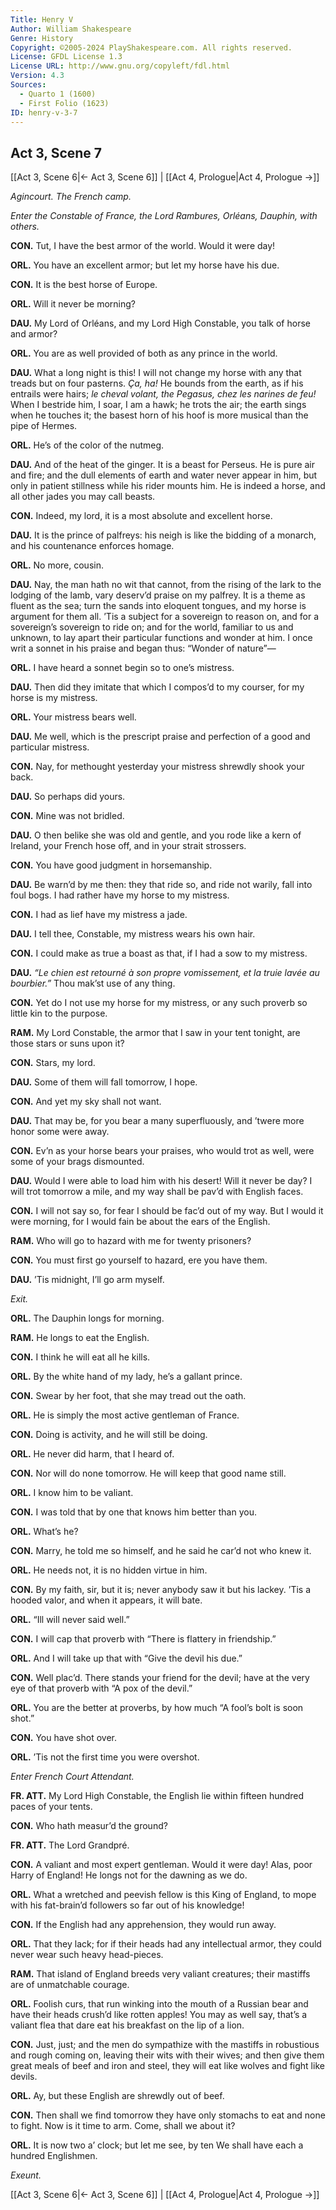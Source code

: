 ```yaml
---
Title: Henry V
Author: William Shakespeare
Genre: History
Copyright: ©2005-2024 PlayShakespeare.com. All rights reserved.
License: GFDL License 1.3
License URL: http://www.gnu.org/copyleft/fdl.html
Version: 4.3
Sources:
  - Quarto 1 (1600)
  - First Folio (1623)
ID: henry-v-3-7
---
```


## Act 3, Scene 7
[[Act 3, Scene 6|← Act 3, Scene 6]] | [[Act 4, Prologue|Act 4, Prologue →]]

*Agincourt. The French camp.*

*Enter the Constable of France, the Lord Rambures, Orléans, Dauphin, with others.*

**CON.**
Tut, I have the best armor of the world. Would it were day!

**ORL.**
You have an excellent armor; but let my horse have his due.

**CON.**
It is the best horse of Europe.

**ORL.**
Will it never be morning?

**DAU.**
My Lord of Orléans, and my Lord High Constable, you talk of horse and armor?

**ORL.**
You are as well provided of both as any prince in the world.

**DAU.**
What a long night is this! I will not change my horse with any that treads but on four pasterns. *Ça, ha!* He bounds from the earth, as if his entrails were hairs; *le cheval volant, the Pegasus, chez les narines de feu!* When I bestride him, I soar, I am a hawk; he trots the air; the earth sings when he touches it; the basest horn of his hoof is more musical than the pipe of Hermes.

**ORL.**
He’s of the color of the nutmeg.

**DAU.**
And of the heat of the ginger. It is a beast for Perseus. He is pure air and fire; and the dull elements of earth and water never appear in him, but only in patient stillness while his rider mounts him. He is indeed a horse, and all other jades you may call beasts.

**CON.**
Indeed, my lord, it is a most absolute and excellent horse.

**DAU.**
It is the prince of palfreys: his neigh is like the bidding of a monarch, and his countenance enforces homage.

**ORL.**
No more, cousin.

**DAU.**
Nay, the man hath no wit that cannot, from the rising of the lark to the lodging of the lamb, vary deserv’d praise on my palfrey. It is a theme as fluent as the sea; turn the sands into eloquent tongues, and my horse is argument for them all. ’Tis a subject for a sovereign to reason on, and for a sovereign’s sovereign to ride on; and for the world, familiar to us and unknown, to lay apart their particular functions and wonder at him. I once writ a sonnet in his praise and began thus: “Wonder of nature”⁠—

**ORL.**
I have heard a sonnet begin so to one’s mistress.

**DAU.**
Then did they imitate that which I compos’d to my courser, for my horse is my mistress.

**ORL.**
Your mistress bears well.

**DAU.**
Me well, which is the prescript praise and perfection of a good and particular mistress.

**CON.**
Nay, for methought yesterday your mistress shrewdly shook your back.

**DAU.**
So perhaps did yours.

**CON.**
Mine was not bridled.

**DAU.**
O then belike she was old and gentle, and you rode like a kern of Ireland, your French hose off, and in your strait strossers.

**CON.**
You have good judgment in horsemanship.

**DAU.**
Be warn’d by me then: they that ride so, and ride not warily, fall into foul bogs. I had rather have my horse to my mistress.

**CON.**
I had as lief have my mistress a jade.

**DAU.**
I tell thee, Constable, my mistress wears his own hair.

**CON.**
I could make as true a boast as that, if I had a sow to my mistress.

**DAU.**
*“Le chien est retourné à son propre vomissement, et la truie lavée au bourbier.”* Thou mak’st use of any thing.

**CON.**
Yet do I not use my horse for my mistress, or any such proverb so little kin to the purpose.

**RAM.**
My Lord Constable, the armor that I saw in your tent tonight, are those stars or suns upon it?

**CON.**
Stars, my lord.

**DAU.**
Some of them will fall tomorrow, I hope.

**CON.**
And yet my sky shall not want.

**DAU.**
That may be, for you bear a many superfluously, and ’twere more honor some were away.

**CON.**
Ev’n as your horse bears your praises, who would trot as well, were some of your brags dismounted.

**DAU.**
Would I were able to load him with his desert! Will it never be day? I will trot tomorrow a mile, and my way shall be pav’d with English faces.

**CON.**
I will not say so, for fear I should be fac’d out of my way. But I would it were morning, for I would fain be about the ears of the English.

**RAM.**
Who will go to hazard with me for twenty prisoners?

**CON.**
You must first go yourself to hazard, ere you have them.

**DAU.**
’Tis midnight, I’ll go arm myself.

*Exit.*

**ORL.**
The Dauphin longs for morning.

**RAM.**
He longs to eat the English.

**CON.**
I think he will eat all he kills.

**ORL.**
By the white hand of my lady, he’s a gallant prince.

**CON.**
Swear by her foot, that she may tread out the oath.

**ORL.**
He is simply the most active gentleman of France.

**CON.**
Doing is activity, and he will still be doing.

**ORL.**
He never did harm, that I heard of.

**CON.**
Nor will do none tomorrow. He will keep that good name still.

**ORL.**
I know him to be valiant.

**CON.**
I was told that by one that knows him better than you.

**ORL.**
What’s he?

**CON.**
Marry, he told me so himself, and he said he car’d not who knew it.

**ORL.**
He needs not, it is no hidden virtue in him.

**CON.**
By my faith, sir, but it is; never anybody saw it but his lackey. ’Tis a hooded valor, and when it appears, it will bate.

**ORL.**
“Ill will never said well.”

**CON.**
I will cap that proverb with “There is flattery in friendship.”

**ORL.**
And I will take up that with “Give the devil his due.”

**CON.**
Well plac’d. There stands your friend for the devil; have at the very eye of that proverb with “A pox of the devil.”

**ORL.**
You are the better at proverbs, by how much “A fool’s bolt is soon shot.”

**CON.**
You have shot over.

**ORL.**
’Tis not the first time you were overshot.

*Enter French Court Attendant.*

**FR. ATT.**
My Lord High Constable, the English lie within fifteen hundred paces of your tents.

**CON.**
Who hath measur’d the ground?

**FR. ATT.**
The Lord Grandpré.

**CON.**
A valiant and most expert gentleman. Would it were day! Alas, poor Harry of England! He longs not for the dawning as we do.

**ORL.**
What a wretched and peevish fellow is this King of England, to mope with his fat-brain’d followers so far out of his knowledge!

**CON.**
If the English had any apprehension, they would run away.

**ORL.**
That they lack; for if their heads had any intellectual armor, they could never wear such heavy head-pieces.

**RAM.**
That island of England breeds very valiant creatures; their mastiffs are of unmatchable courage.

**ORL.**
Foolish curs, that run winking into the mouth of a Russian bear and have their heads crush’d like rotten apples! You may as well say, that’s a valiant flea that dare eat his breakfast on the lip of a lion.

**CON.**
Just, just; and the men do sympathize with the mastiffs in robustious and rough coming on, leaving their wits with their wives; and then give them great meals of beef and iron and steel, they will eat like wolves and fight like devils.

**ORL.**
Ay, but these English are shrewdly out of beef.

**CON.**
Then shall we find tomorrow they have only stomachs to eat and none to fight. Now is it time to arm. Come, shall we about it?

**ORL.**
It is now two a’ clock; but let me see, by ten
We shall have each a hundred Englishmen.

*Exeunt.*

[[Act 3, Scene 6|← Act 3, Scene 6]] | [[Act 4, Prologue|Act 4, Prologue →]]